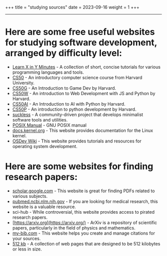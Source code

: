 +++
title = "studying sources"
date = 2023-09-16
weight = 1
+++

---

# Here are some free useful websites for studying software development, arranged by difficulty level:

- [Learn X in Y Minutes](https://learnxinyminutes.com/) - A collection of short, concise tutorials for various programming languages and tools.
- [CS50](https://cs50.harvard.edu/college/) - An introductory computer science course from Harvard University.
- [CS50G](https://pll.harvard.edu/course/cs50s-introduction-game-development) - An Introduction to Game Dev by Harvard.
- [CS50W](https://pll.harvard.edu/course/cs50s-web-programming-python-and-javascript/2023-05) - An introduction to Web Development with JS and Python by Harvard.
- [CS50AI](https://pll.harvard.edu/course/cs50s-introduction-artificial-intelligence-python/2023-05) - An Introduction to AI with Python by Harvard.
- [CS50P](https://pll.harvard.edu/course/cs50s-introduction-programming-python/2023-05) - An introduction to python development by Harvard.
- [suckless](https://suckless.org/) - A community-driven project that develops minimalist software tools and utilities.
- [POSIX Manual](https://www.gnu.org/software/guile/manual/html_node/POSIX.html) - GNU POSIX manual
- [docs.kernel.org](https://docs.kernel.org/#) - This website provides documentation for the Linux kernel.
- [OSDev Wiki](https://wiki.osdev.org/Tutorials) - This website provides tutorials and resources for operating system development.

# Here are some websites for finding research papers:

- [scholar.google.com](http://scholar.google.com/) - This website is great for finding PDFs related to various subjects.
- [pubmed.ncbi.nlm.nih.gov](http://pubmed.ncbi.nlm.nih.gov/) - If you are looking for medical research, this website is a valuable resource.
- sci-hub - While controversial, this website provides access to pirated research papers.
- [https://arxiv.org](https://arxiv.org/) - ArXiv is a repository of scientific papers, particularly in the field of physics and mathematics.
- [my-bib.com](http://my-bib.com/) - This website helps you create and manage citations for your sources.
- [512 kb](https://512kb.club/) - A collection of web pages that are designed to be 512 kilobytes or less in size.